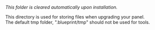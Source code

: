 *This folder is cleared automatically upon installation.*

This directory is used for storing files when upgrading your panel.\
The default tmp folder, ".blueprint/tmp" should not be used for tools.